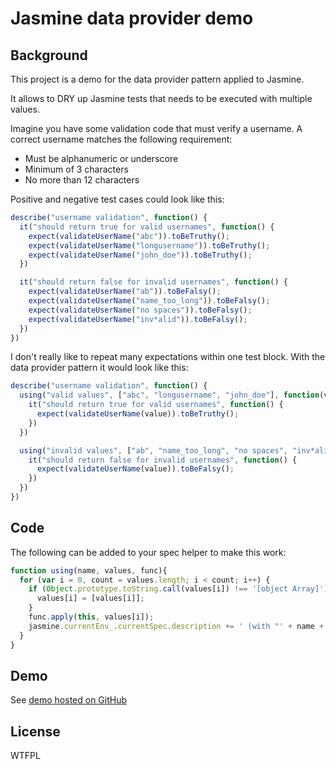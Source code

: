 # Jasmine data provider demo

## Background

This project is a demo for the data provider pattern applied to Jasmine.

It allows to DRY up Jasmine tests that needs to be executed with multiple values. 

Imagine you have some validation code that must verify a username. A correct username matches the following requirement:

 - Must be alphanumeric or underscore
 - Minimum of 3 characters
 - No more than 12 characters

Positive and negative test cases could look like this:

```javascript
describe("username validation", function() {
  it("should return true for valid usernames", function() {
    expect(validateUserName("abc")).toBeTruthy();
    expect(validateUserName("longusername")).toBeTruthy();
    expect(validateUserName("john_doe")).toBeTruthy();
  })

  it("should return false for invalid usernames", function() {
    expect(validateUserName("ab")).toBeFalsy();
    expect(validateUserName("name_too_long")).toBeFalsy();
    expect(validateUserName("no spaces")).toBeFalsy();
    expect(validateUserName("inv*alid")).toBeFalsy();
  })
})
```

I don't really like to repeat many expectations within one test block. With the data provider pattern it would look like this:

```javascript
describe("username validation", function() {
  using("valid values", ["abc", "longusername", "john_doe"], function(value){
    it("should return true for valid usernames", function() {
      expect(validateUserName(value)).toBeTruthy();
    })
  })

  using("invalid values", ["ab", "name_too_long", "no spaces", "inv*alid"], function(value){
    it("should return false for invalid usernames", function() {
      expect(validateUserName(value)).toBeFalsy();
    })
  })
})
```

## Code

The following can be added to your spec helper to make this work:

```javascript
function using(name, values, func){
  for (var i = 0, count = values.length; i < count; i++) {
    if (Object.prototype.toString.call(values[i]) !== '[object Array]') {
      values[i] = [values[i]];
    }
    func.apply(this, values[i]);
    jasmine.currentEnv_.currentSpec.description += ' (with "' + name + '" using ' + values[i].join(', ') + ')';
  }
}
```
## Demo

See [demo hosted on GitHub](http://jphpsf.github.com/jasmine-data-provider/)

## License

WTFPL